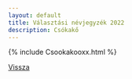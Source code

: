 ```yaml
---
layout: default
title: Választási névjegyzék 2022
description: Csókakő
---
```


{% include Csookakooxx.html %}

[Vissza](./)